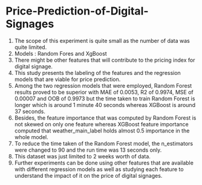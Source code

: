 # Price-Prediction-of-Digital-Signages

1. The scope of this experiment is quite small as the number of data was quite limited. 
2. Models : Random Fores and XgBoost
3. There might be other features that will contribute to the pricing index for digital signage.
4. This study presents the labeling of the features and the regression models that are viable for price prediction. 
5. Among the two regression models that were employed, Random Forest results proved to be superior with MAE of 0.0053, R2 of 0.9974, MSE of 0.00007 and OOB of 0.9973 but the time    taken to train Random Forest is longer which is around 1 minute 40 seconds whereas XGBoost is around 37 seconds. 
6. Besides, the feature importance that was computed by Random Forest is not skewed on only one feature whereas XGBoost feature importance computed that weather_main_label holds      almost 0.5 importance in the whole model. 
7. To reduce the time taken of the Random Forest model, the n_estimators were changed to 90 and the run time was 13 seconds only. 
8. This dataset was just limited to 2 weeks worth of data. 
9. Further experiments can be done using other features that are available with different regression models as well as studying each feature to understand the impact of it on the    price of digital signages. 
